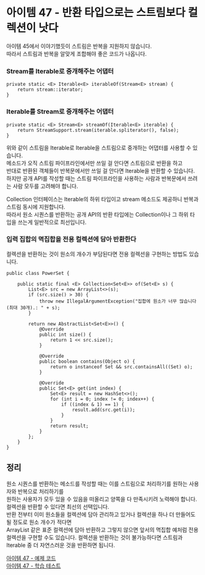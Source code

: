 # 아이템 47 - 반환 타입으로는 스트림보다 컬렉션이 낫다

아이템 45에서 이야기했듯이 스트림은 반복을 지원하지 않습니다.    
따라서 스트림과 반복을 알맞게 조합해야 좋은 코드가 나옵니다.     

### Stream<E>를 Iterable<E>로 중개해주는 어댑터

````
private static <E> Iterable<E> iterableOf(Stream<E> stream) {
    return stream::iterator;
}
````

### Iterable<E>를 Stream<E>로 중개해주는 어댑터

````
private static <E> Stream<E> streamOf(Iterable<E> iterable) {
    return StreamSupport.stream(iterable.spliterator(), false);
}
````

위와 같이 스트림을 Iterable로 Iterable을 스트림으로 중개하는 어댑터를 사용할 수 있습니다.    
메소드가 오직 스트림 파이프라인에서만 쓰일 걸 안다면 스트림으로 반환을 하고   
반대로 반환된 객체들이 반복문에서만 쓰일 걸 안다면 Iterable을 반환할 수 있습니다.    
하지만 공개 API를 작성할 때는 스트림 파이프라인을 사용하는 사람과 반복문에서 쓰려는 사람 모두를 고려해야 합니다.   

Collection 인터페이스는 Iterable의 하위 타입이고 stream 메소드도 제공하니 반복과 스트림 동시에 지원합니다.    
따라서 원소 시퀀스를 반환하는 공개 API의 반환 타입에는 Collection이나 그 하위 타입을 쓰는게 일반적으로 최선입니다.     

### 입력 집합의 멱집합을 전용 컬렉션에 담아 반환한다

컬렉션을 반환하는 것이 원소의 개수가 부담된다면 전용 컬렉션을 구현하는 방법도 있습니다.    

````
public class PowerSet {

    public static final <E> Collection<Set<E>> of(Set<E> s) {
        List<E> src = new ArrayList<>(s);
        if (src.size() > 30) {
            throw new IllegalArgumentException("집합에 원소가 너무 많습니다(최대 30개).: " + s);
        }

        return new AbstractList<Set<E>>() {
            @Override
            public int size() {
                return 1 << src.size();
            }

            @Override
            public boolean contains(Object o) {
                return o instanceof Set && src.containsAll((Set) o);
            }

            @Override
            public Set<E> get(int index) {
                Set<E> result = new HashSet<>();
                for (int i = 0; index != 0; index++) {
                    if ((index & 1) == 1) {
                        result.add(src.get(i));
                    }
                }
                return result;
            }
        };
    }
}
````

## 정리

원소 시퀀스를 반환하는 메소드를 작성할 때는 이를 스트림으로 처리하기를 원하는 사용자와 반복으로 처리하기를  
원하는 사용자가 모두 있을 수 있음을 떠올리고 양쪽을 다 만족시키려 노력해야 합니다.   
컬렉션을 반환할 수 있다면 최선의 선택입니다.    
반환 전부터 이미 원소들을 컬렉션에 담아 관리하고 있거나 컬렉션을 하나 더 만들어도 될 정도로 원소 개수가 적다면      
ArrayList 같은 표준 컬렉션에 담아 반환하고 그렇지 않으면 앞서의 멱집합 예처럼 전용 컬렉션을 구현할 수도 있습니다.
컬렉션을 반환하는 것이 불가능하다면 스트림과 Iterable 중 더 자연스러운 것을 반환하면 됩니다.      

[아이템 47 - 예제 코드](https://github.com/320Hwany/EffectiveJava/tree/main/src/main/java/effective/chapter7/item47)                                                                           
[아이템 47 - 학습 테스트](https://github.com/320Hwany/EffectiveJava/tree/main/src/test/java/effective/chapter7/item47)     